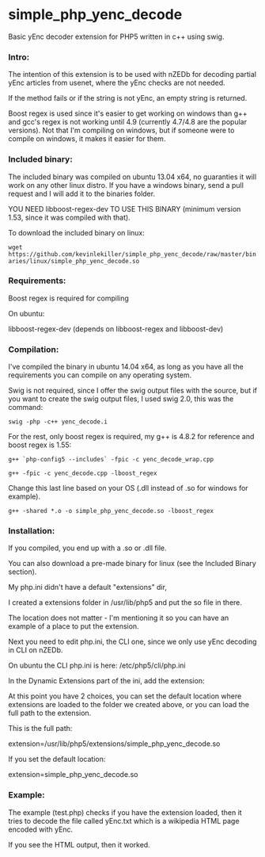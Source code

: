 simple_php_yenc_decode
======================

Basic yEnc decoder extension for PHP5 written in c++ using swig.

### Intro:

The intention of this extension is to be used with nZEDb for decoding
partial yEnc articles from usenet, where the yEnc checks are not needed.

If the method fails or if the string is not yEnc, an empty string is returned.

Boost regex is used since it's easier to get working on windows than g++
and gcc's regex is not working until 4.9 (currently 4.7/4.8 are the popular versions).
Not that I'm compiling on windows, but if someone were to compile on windows,
it makes it easier for them.

### Included binary:

The included binary was compiled on ubuntu 13.04 x64, no guaranties it will work
on any other linux distro. If you have a windows binary, send a pull request and
I will add it to the binaries folder.

YOU NEED libboost-regex-dev TO USE THIS BINARY (minimum version 1.53, since it was compiled with that).

To download the included binary on linux:

`wget https://github.com/kevinlekiller/simple_php_yenc_decode/raw/master/binaries/linux/simple_php_yenc_decode.so`

### Requirements:

Boost regex is required for compiling

On ubuntu:

libboost-regex-dev
(depends on libboost-regex and libboost-dev)

### Compilation:

I've compiled the binary in ubuntu 14.04 x64, as long as you have all the requirements
you can compile on any operating system.

Swig is not required, since I offer the swig output files with the source, but
if you want to create the swig output files, I used swig 2.0, this was the command:

`swig -php -c++ yenc_decode.i`

For the rest, only boost regex is required, my g++ is 4.8.2 for reference and boost regex is 1.55:

``g++ `php-config5 --includes` -fpic -c yenc_decode_wrap.cpp``

`g++ -fpic -c yenc_decode.cpp -lboost_regex`

Change this last line based on your OS (.dll instead of .so for windows for example).

`g++ -shared *.o -o simple_php_yenc_decode.so -lboost_regex`

### Installation:

If you compiled, you end up with a .so or .dll file.

You can also download a pre-made binary for linux (see the Included Binary section).

My php.ini didn't have a default "extensions" dir,

I created a extensions folder in /usr/lib/php5 and put the so file in there.

The location does not matter - I'm mentioning it so you can have an example of a place to put the extension.

Next you need to edit php.ini, the CLI one, since we only use yEnc decoding in CLI on nZEDb.

On ubuntu the CLI php.ini is here: /etc/php5/cli/php.ini

In the Dynamic Extensions part of the ini, add the extension:

At this point you have 2 choices, you can set the default location where extensions are loaded
to the folder we created above, or you can load the full path to the extension.

This is the full path:

extension=/usr/lib/php5/extensions/simple_php_yenc_decode.so

If you set the default location:

extension=simple_php_yenc_decode.so

### Example:

The example (test.php) checks if you have the extension loaded, then it tries to decode
the file called yEnc.txt which is a wikipedia HTML page encoded with yEnc.

If you see the HTML output, then it worked.

